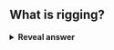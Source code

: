 ## What is rigging?
<details>
<summary><b>Reveal answer</b></summary>
Creating a hierarchical skeletal structure (or rig) with articulated joints, and mesh vertices are attached to it -- in order to control the mesh
</details>
